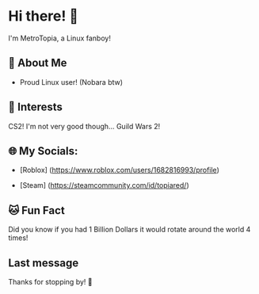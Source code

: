 # Hi there! 👋

I'm MetroTopia, a Linux fanboy!

## 🌟 About Me
- Proud Linux user! (Nobara btw)

## 🚀 Interests

CS2! I'm not very good though...
Guild Wars 2!

## 🌐 My Socials:

- [Roblox] (https://www.roblox.com/users/1682816993/profile)
 
- [Steam] (https://steamcommunity.com/id/topiared/)

## 🐱 Fun Fact

Did you know if you had 1 Billion Dollars it would rotate around the world 4 times!

## Last message
Thanks for stopping by! 🌟
